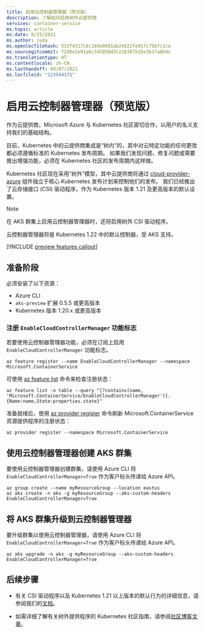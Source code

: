 ```yaml
---
title: 启用云控制器管理器（预览版）
description: 了解如何启用树外云提供商
services: container-service
ms.topic: article
ms.date: 8/25/2021
ms.author: juda
ms.openlocfilehash: 533f4317c6c189e0691ab26822fe917c7567c1ce
ms.sourcegitcommit: f2d0e1e91a6c345858d3c21b387b15e3b1fa8b4c
ms.translationtype: HT
ms.contentlocale: zh-CN
ms.lasthandoff: 09/07/2021
ms.locfileid: "123544375"
---
```

# <a name="enable-cloud-controller-manager-preview"></a>启用云控制器管理器（预览版）

作为云提供商，Microsoft Azure 与 Kubernetes 社区密切合作，以用户的名义支持我们的基础结构。

目前，Kubernetes 中的云提供商集成是“树内”的，其中对云特定功能的任何更改都必须遵循标准的 Kubernetes 发布周期。  如果我们发现问题、修复问题或需要推出增强功能，必须在 Kubernetes 社区的发布周期内这样做。

Kubernetes 社区现在采用“树外”模型，其中云提供商将通过 [cloud-provider-azure][cloud-provider-azure] 组件独立于核心 Kubernetes 发布计划来控制他们的发布。  我们已经推出了云存储接口 (CSI) 驱动程序，作为 Kubernetes 版本 1.21 及更高版本的默认设置。

> [!Note]
> 在 AKS 群集上启用云控制器管理器时，还将启用树外 CSI 驱动程序。

云控制器管理器将是 Kubernetes 1.22 中的默认控制器，受 AKS 支持。


[!INCLUDE [preview features callout](./includes/preview/preview-callout.md)]

## <a name="before-you-begin"></a>准备阶段

必须安装了以下资源：

* Azure CLI
* `aks-preview` 扩展 0.5.5 或更高版本
* Kubernetes 版本 1.20.x 或更高版本


### <a name="register-the-enablecloudcontrollermanager-feature-flag"></a>注册 `EnableCloudControllerManager` 功能标志

若要使用云控制器管理器功能，必须在订阅上启用 `EnableCloudControllerManager` 功能标志。 

```azurecli
az feature register --name EnableCloudControllerManager --namespace Microsoft.ContainerService
```
可使用 [az feature list][az-feature-list] 命令来检查注册状态：

```azurecli-interactive
az feature list -o table --query "[?contains(name, 'Microsoft.ContainerService/EnableCloudControllerManager')].{Name:name,State:properties.state}"
```

准备就绪后，使用 [az provider register][az-provider-register] 命令刷新 Microsoft.ContainerService 资源提供程序的注册状态：

```azurecli-interactive
az provider register --namespace Microsoft.ContainerService
```

## <a name="create-an-aks-cluster-with-cloud-controller-manager"></a>使用云控制器管理器创建 AKS 群集

要使用云控制器管理器创建群集，请使用 Azure CLI 将 `EnableCloudControllerManager=True` 作为客户标头传递给 Azure API。

```azurecli-interactive
az group create --name myResourceGroup --location eastus
az aks create -n aks -g myResourceGroup --aks-custom-headers EnableCloudControllerManager=True
```

## <a name="upgrade-an-aks-cluster-to-cloud-controller-manager"></a>将 AKS 群集升级到云控制器管理器

要升级群集以使用云控制器管理器，请使用 Azure CLI 将 `EnableCloudControllerManager=True` 作为客户标头传递给 Azure API。

```azurecli-interactive
az aks upgrade -n aks -g myResourceGroup --aks-custom-headers EnableCloudControllerManager=True
```

## <a name="next-steps"></a>后续步骤

- 有关 CSI 驱动程序以及 Kubernetes 1.21 以上版本的默认行为的详细信息，请参阅我们的[文档][csi-docs]。

- 如需详细了解有关树外提供程序的 Kubernetes 社区指南，请参阅[社区博客文章][community-blog]。


<!-- LINKS - internal -->
[az-provider-register]: /cli/azure/provider#az_provider_register
[az-feature-register]: /cli/azure/feature#az_feature_register
[az-feature-list]: /cli/azure/feature#az_feature_list
[csi-docs]: csi-storage-drivers.md

<!-- LINKS - External -->
[community-blog]: https://kubernetes.io/blog/2019/04/17/the-future-of-cloud-providers-in-kubernetes
[cloud-provider-azure]: https://github.com/kubernetes-sigs/cloud-provider-azure
